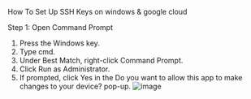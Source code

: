 How To Set Up SSH Keys on windows & google cloud

Step 1: Open Command Prompt
1. Press the Windows key.
2. Type cmd.
3. Under Best Match, right-click Command Prompt.
4. Click Run as Administrator.
5. If prompted, click Yes in the Do you want to allow this app to make changes to your device? pop-up.
![image](https://user-images.githubusercontent.com/83507970/173232072-32e380e4-1e8e-4719-b949-6428fb219a41.png)


